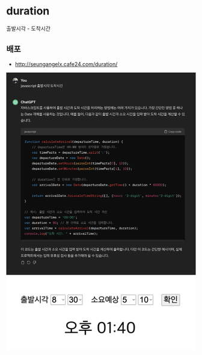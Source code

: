 # duration
출발시각 - 도착시간


## 배포
* http://seungangelx.cafe24.com/duration/

![](https://github.com/yeseung/duration/blob/master/%E1%84%89%E1%85%B3%E1%84%8F%E1%85%B3%E1%84%85%E1%85%B5%E1%86%AB%E1%84%89%E1%85%A3%E1%86%BA%202024-03-01%20%E1%84%8B%E1%85%A9%E1%84%8C%E1%85%A5%E1%86%AB%2011.20.34.jpg?raw=true)
![](https://github.com/yeseung/duration/blob/master/%E1%84%89%E1%85%B3%E1%84%8F%E1%85%B3%E1%84%85%E1%85%B5%E1%86%AB%E1%84%89%E1%85%A3%E1%86%BA%202024-03-01%20%E1%84%8B%E1%85%A9%E1%84%8C%E1%85%A5%E1%86%AB%2011.40.14.jpg?raw=true)

